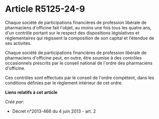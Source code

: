 # Article R5125-24-9

Chaque société de participations financières de profession libérale de pharmaciens d'officine fait l'objet, au moins une fois
tous les quatre ans, d'un contrôle portant sur le respect des dispositions législatives et réglementaires qui régissent la
composition de son capital et l'étendue de ses activités. 

Chaque société de participations financières de profession libérale de pharmaciens d'officine peut, en outre, être soumise à
des contrôles occasionnels prescrits par le conseil national de l'ordre des pharmaciens d'officine. 

Ces contrôles sont effectués par le conseil de l'ordre compétent, dans les conditions définies par le règlement intérieur de
cet ordre.

**Liens relatifs à cet article**

_Créé par_:

  - Décret n°2013-466 du 4 juin 2013 - art. 2
